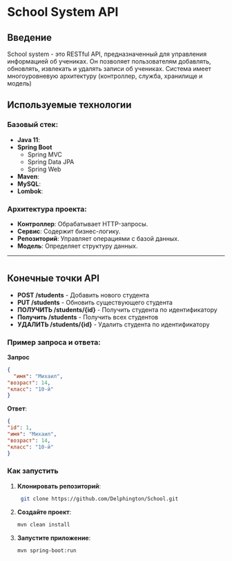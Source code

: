 # School System API

## Введение
School system - это RESTful API, предназначенный для управления информацией об учениках. Он позволяет пользователям добавлять, обновлять, извлекать и удалять записи об учениках. Система имеет многоуровневую архитектуру (контроллер, служба, хранилище и модель)

## Используемые технологии
### Базовый стек:
- **Java 11**:
- **Spring Boot**
    - Spring MVC
    - Spring Data JPA
    - Spring Web
- **Maven**:
- **MySQL**:
- **Lombok**:


### Архитектура проекта:
- **Контроллер**: Обрабатывает HTTP-запросы.
- **Сервис**: Содержит бизнес-логику.
- **Репозиторий**: Управляет операциями с базой данных.
- **Модель**: Определяет структуру данных.

---

#


## Конечные точки API
- **POST /students** - Добавить нового студента
- **PUT /students** - Обновить существующего студента
- **ПОЛУЧИТЬ /students/{id}** - Получить студента по идентификатору
- **Получить /students** - Получить всех студентов
- **УДАЛИТЬ /students/{id}** - Удалить студента по идентификатору

### Пример запроса и ответа:

**Запрос**
```json
{
  "имя": "Михаил",
"возраст": 14,
"класс": "10-й"
}
```
**Ответ**:
```json
{
"id": 1,
"имя": "Михаил",
"возраст": 14,
"класс": "10-й"
}
```

### Как запустить
1. **Клонировать репозиторий**:
   ```bash
    git clone https://github.com/Delphington/School.git
   ```
2. **Создайте проект**:
   ```bash
   mvn clean install
   ```
3. **Запустите приложение**:
   ```bash
   mvn spring-boot:run
   ```
